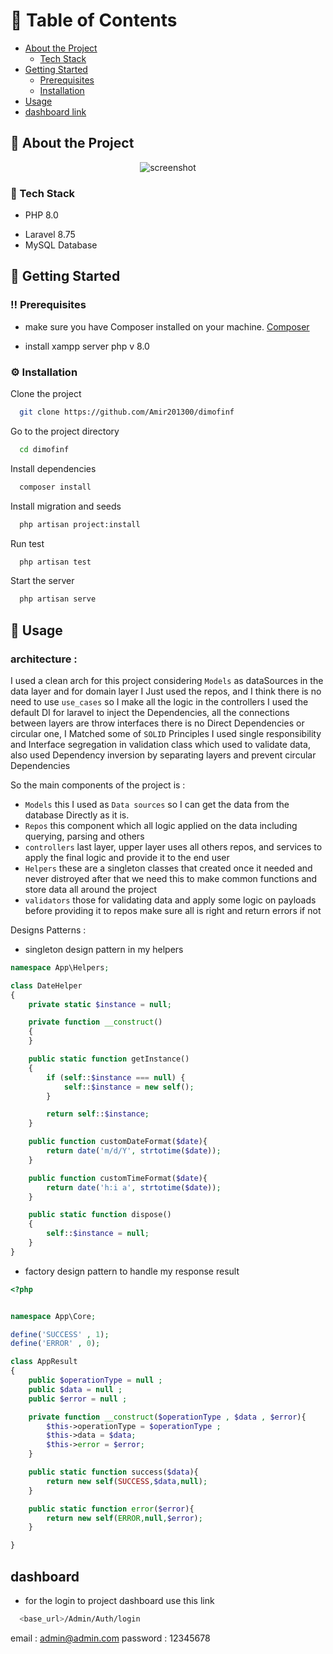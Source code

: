 <!-- Table of Contents -->
# :notebook_with_decorative_cover: Table of Contents

- [About the Project](#star2-about-the-project)
  * [Tech Stack](#space_invader-tech-stack)
- [Getting Started](#toolbox-getting-started)
  * [Prerequisites](#bangbang-prerequisites)
  * [Installation](#gear-installation)
- [Usage](#eyes-usage)
- [dashboard link](#dashboard)

  

<!-- About the Project -->
## :star2: About the Project

<div align="center"> 
  <img src="http://emir.life/codescreen.PNG" alt="screenshot" />
</div>


<!-- TechStack -->
### :space_invader: Tech Stack

- PHP 8.0</p>
- Laravel 8.75
- MySQL Database

<!-- Getting Started -->
## 	:toolbox: Getting Started

<!-- Prerequisites -->
### :bangbang: Prerequisites

- make sure you have Composer installed on your machine.
<a href="https://getcomposer.org/">Composer</a>

- install xampp server php v 8.0 

<!-- Installation -->
### :gear: Installation

Clone the project

```bash
  git clone https://github.com/Amir201300/dimofinf
```

Go to the project directory

```bash
  cd dimofinf
```

Install dependencies

```bash
  composer install
```

Install migration and seeds

```bash
  php artisan project:install
```

Run test

```bash
  php artisan test
```

Start the server

```bash
  php artisan serve
```


<!-- Usage -->
## :eyes: Usage
### architecture : 
I used a clean arch for this project considering `Models` as dataSources in the data layer 
and for domain layer I Just used the repos, and I think there is no need to use `use_cases` so I make all the logic in the controllers 
I used the default DI for laravel to inject the Dependencies, all the connections between layers are throw interfaces there is no Direct Dependencies or circular one,
I Matched some of `SOLID` Principles I used single responsibility and Interface segregation in validation class which used to validate data, 
also used Dependency inversion by separating layers and prevent circular Dependencies

So the main components of the project is : 
- `Models` this I used as `Data sources` so I can get the data from the database Directly as it is.
- `Repos` this component which all logic applied on the data including querying, parsing and others 
- `controllers` last layer, upper layer uses all others repos, and services to apply the final logic and provide it to the end user
- `Helpers` these are a singleton classes that created once it needed and never distroyed after that we need this to make common functions and store data all around the project 
- `validators` those for validating data and apply some logic on payloads before providing it to repos make sure all is right and return errors if not

  
Designs Patterns :  
- singleton design pattern in my helpers

```php
namespace App\Helpers;

class DateHelper
{
    private static $instance = null;

    private function __construct()
    {
    }

    public static function getInstance()
    {
        if (self::$instance === null) {
            self::$instance = new self();
        }

        return self::$instance;
    }

    public function customDateFormat($date){
        return date('m/d/Y', strtotime($date));
    }

    public function customTimeFormat($date){
        return date('h:i a', strtotime($date));
    }

    public static function dispose()
    {
        self::$instance = null;
    }
}
```
- factory design pattern to handle my response result
```php
<?php


namespace App\Core;

define('SUCCESS' , 1);
define('ERROR' , 0);

class AppResult
{
    public $operationType = null ;
    public $data = null ;
    public $error = null ;

    private function __construct($operationType , $data , $error){
        $this->operationType = $operationType ;
        $this->data = $data;
        $this->error = $error;
    }

    public static function success($data){
        return new self(SUCCESS,$data,null);
    }

    public static function error($error){
        return new self(ERROR,null,$error);
    }

}
```

<!-- dashboard -->
## dashboard
- for the login to project dashboard use this link 
```bash
  <base_url>/Admin/Auth/login
```
email : admin@admin.com 
password : 12345678
